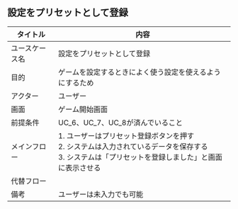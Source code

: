 ## 設定をプリセットとして登録

| タイトル | 内容 |
| --- | --- |
| ユースケース名 | 設定をプリセットとして登録 |
| 目的 | ゲームを設定するときによく使う設定を使えるようにするため |
| アクター | ユーザー |
| 画面 | ゲーム開始画面 |
| 前提条件 | UC_6、UC_7、UC_8が済んでいること |
| メインフロー | 1. ユーザーはプリセット登録ボタンを押す<br>2. システムは入力されているデータを保存する<br>3. システムは「プリセットを登録しました」と画面に表示させる |
| 代替フロー |  |
| 備考 | ユーザーは未入力でも可能 |
